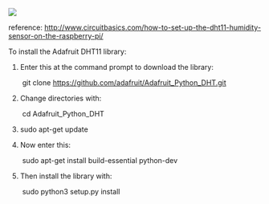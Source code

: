 ![](https://github.com/XiaMiLang/RespberryPi/blob/master/lab03/lab03_DHT.JPG)

reference: http://www.circuitbasics.com/how-to-set-up-the-dht11-humidity-sensor-on-the-raspberry-pi/

To install the Adafruit DHT11 library:

1. Enter this at the command prompt to download the library:

   ​	git clone https://github.com/adafruit/Adafruit_Python_DHT.git

2. Change directories with:

   ​	cd Adafruit_Python_DHT
   
3. sudo apt-get update

4. Now enter this:

   ​	sudo apt-get install build-essential python-dev

5. Then install the library with:

   ​	sudo python3 setup.py install

